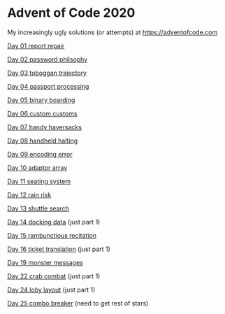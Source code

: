 # Advent of Code 2020

My increasingly ugly solutions (or attempts) at  https://adventofcode.com

[Day 01 report repair](https://github.com/ianhandel/adventofcode_2020/blob/main/day_01/advent_of_code_01.md)

[Day 02 password philsophy](https://github.com/ianhandel/adventofcode_2020/blob/main/day_02/advent_of_code_02.md)

[Day 03 toboggan trajectory](https://github.com/ianhandel/adventofcode_2020/blob/main/day_03/advent_of_code_03.md)

[Day 04 passport processing](https://github.com/ianhandel/adventofcode_2020/blob/main/day_04/advent_of_code_04.md)

[Day 05 binary boarding](https://github.com/ianhandel/adventofcode_2020/blob/main/day_05/advent_of_code_05.md)

[Day 06 custom customs](https://github.com/ianhandel/adventofcode_2020/blob/main/day_06/advent_of_code_06.md)

[Day 07 handy haversacks](https://github.com/ianhandel/adventofcode_2020/blob/main/day_07/advent_of_code_07.md)

[Day 08 handheld halting](https://github.com/ianhandel/adventofcode_2020/blob/main/day_08/advent_of_code_08.md)

[Day 09 encoding error](https://github.com/ianhandel/adventofcode_2020/blob/main/day_09/advent_of_code_09.md)

[Day 10 adaptor array](https://github.com/ianhandel/adventofcode_2020/blob/main/day_10/advent_of_code_10.md)

[Day 11 seating system](https://github.com/ianhandel/adventofcode_2020/blob/main/day_11/advent_of_code_11.md)

[Day 12 rain risk](https://github.com/ianhandel/adventofcode_2020/blob/main/day_12/advent_of_code_12.md)

[Day 13 shuttle search](https://github.com/ianhandel/adventofcode_2020/blob/main/day_13/advent_of_code_13.md)

[Day 14 docking data](https://github.com/ianhandel/adventofcode_2020/blob/main/day_14/advent_of_code_14.md) (just part 1)

[Day 15 rambunctious recitation](https://github.com/ianhandel/adventofcode_2020/blob/main/day_15/advent_of_code_15.md)

[Day 16 ticket translation](https://github.com/ianhandel/adventofcode_2020/blob/main/day_16/advent_of_code_16.md) (just part 1)

[Day 19 monster messages](https://github.com/ianhandel/adventofcode_2020/blob/main/day_19/advent_of_code_19.md)

[Day 22 crab combat](https://github.com/ianhandel/adventofcode_2020/blob/main/day_22/advent_of_code_22.md) (just part 1)

[Day 24 loby layout](https://github.com/ianhandel/adventofcode_2020/blob/main/day_24/advent_of_code_24.md) (just part 1)

[Day 25 combo breaker](https://github.com/ianhandel/adventofcode_2020/blob/main/day_25/advent_of_code_25.md) (need to get rest of stars)

